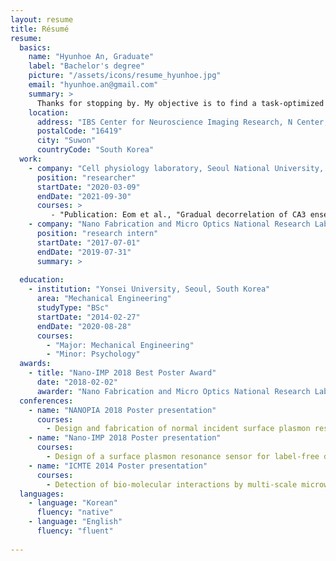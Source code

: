 ```yaml
---
layout: resume
title: Résumé
resume:
  basics:
    name: "Hyunhoe An, Graduate"
    label: "Bachelor's degree"
    picture: "/assets/icons/resume_hyunhoe.jpg"
    email: "hyunhoe.an@gmail.com"
    summary: >
      Thanks for stopping by. My objective is to find a task-optimized architecture and its evolution that is akin to biological system representations by investigating recurrent neural networks (RNNs). RNNs are a type of artificial neural network (ANN) in which the output of one time step is fed back into the next. RNN can evolve over time for cognitive tasks such as working memory, or decision making.
    location:
      address: "IBS Center for Neuroscience Imaging Research, N Center, Sungkyunkwan University, Seobu-ro 2066, Jangan-gu"
      postalCode: "16419"
      city: "Suwon"
      countryCode: "South Korea"
  work:
    - company: "Cell physiology laboratory, Seoul National University, Seoul, South Korea"
      position: "researcher"
      startDate: "2020-03-09"
      endDate: "2021-09-30"
      courses: >
         - "Publication: Eom et al., "Gradual decorrelation of CA3 ensembles associated with contextual discrimination learning is impaired by Kv1.2 insufficiency", Hippocampus, 2021."
    - company: "Nano Fabrication and Micro Optics National Research Laboratory, Yonsei University, Seoul, South Korea"
      position: "research intern"
      startDate: "2017-07-01"
      endDate: "2019-07-31"
      summary: >
          
  education:
    - institution: "Yonsei University, Seoul, South Korea"
      area: "Mechanical Engineering"
      studyType: "BSc"
      startDate: "2014-02-27"
      endDate: "2020-08-28"
      courses:
        - "Major: Mechanical Engineering"
        - "Minor: Psychology"
  awards:
    - title: "Nano-IMP 2018 Best Poster Award"
      date: "2018-02-02"
      awarder: "Nano Fabrication and Micro Optics National Research Laboratory"
  conferences:
    - name: "NANOPIA 2018 Poster presentation"
      courses: 
        - Design and fabrication of normal incident surface plasmon resonance sensor using nano-imprinting for detecting cardiac troponin T, biomarker for myocardial infarction.
    - name: "Nano-IMP 2018 Poster presentation"
      courses: 
        - Design of a surface plasmon resonance sensor for label-free detection of cardiac troponin T in acute myocardial infarction.
    - name: "ICMTE 2014 Poster presentation"
      courses: 
        - Detection of bio-molecular interactions by multi-scale microwell arrays integrated with microfluidic device.
  languages:
    - language: "Korean"
      fluency: "native"
    - language: "English"
      fluency: "fluent"
      
---
```

